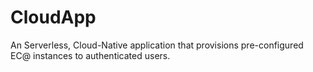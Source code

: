 # CloudApp
An Serverless, Cloud-Native application that provisions pre-configured EC@ instances to authenticated users.
